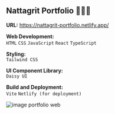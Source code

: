 ## Nattagrit Portfolio 👨🏻‍💻

**URL:** https://nattagrit-portfolio.netlify.app/

**Web Development:**\
`HTML` `CSS` `JavaScript` `React` `TypeScript`
  
**Styling:**\
`Tailwind CSS`
  
**UI Component Library:**\
`Daisy UI`
  
**Build and Deployment:**\
`Vite` `Netlify (for deployment)`

![image portfolio web](https://github.com/Basicbay/Portfolio-React/assets/151770227/1ba43bc1-0712-418c-ab57-e8daff54fa56)



